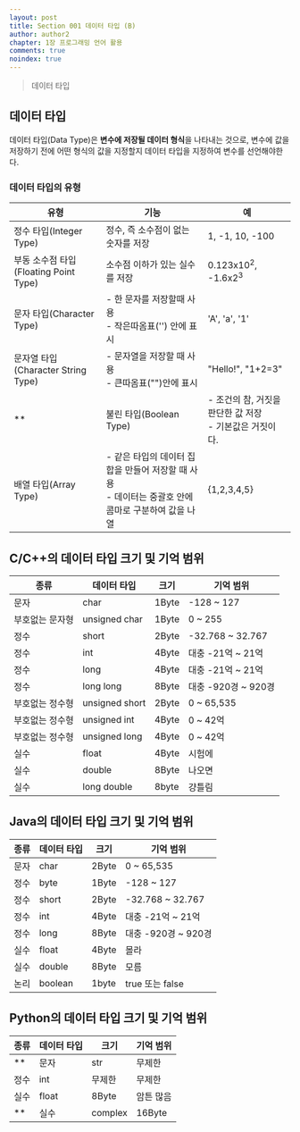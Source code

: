 ```yaml
---
layout: post
title: Section 001 데이터 타입 (B)
author: author2
chapter: 1장 프로그래밍 언어 활용
comments: true
noindex: true
---
```

>데이터 타입

## 데이터 타입

데이터 타입(Data Type)은 **변수에 저장될 데이터 형식**을 나타내는 것으로, 변수에 값을 저장하기 전에 어떤 형식의 값을 지정할지 데이터 타입을 지정하여 변수를 선언해야한다.

### 데이터 타입의 유형

|유형   |기능|예|
|------|----|---|
|정수 타입(Integer Type)|정수, 즉 소수점이 없는 숫자를 저장|1, -1, 10, -100|
|부동 소수점 타입(Floating Point Type)|소수점 이하가 있는 실수를 저장|0.123x10<sup>2</sup>, -1.6x2<sup>3</sup>|
|문자 타입(Character Type)|- 한 문자를 저장할때 사용 <br> - 작은따옴표('') 안에 표시|'A', 'a', '1'|
|문자열 타입(Character String Type)|- 문자열을 저장할 때 사용 <br> - 큰따옴표("")안에 표시|"Hello!", "1+2=3"|
**|불린 타입(Boolean Type)|- 조건의 참, 거짓을 판단한 값 저장 <br> - 기본값은 거짓이다.|true, false|**
|배열 타입(Array Type)|- 같은 타입의 데이터 집합을 만들어 저장할 때 사용 <br> - 데이터는 중괄호 안에 콤마로 구분하여 값을 나열|{1,2,3,4,5}|

## C/C++의 데이터 타입 크기 및 기억 범위

|종류|데이터 타입|크기|기억 범위|
|---|---|---|---|
|문자|char|1Byte|-128 ~ 127|
|부호없는 문자형|unsigned char|1Byte|0 ~ 255|
|정수|short|2Byte|-32.768 ~ 32.767|
|정수|int|4Byte|대충 -21억 ~ 21억|
|정수|long|4Byte|대충 -21억 ~ 21억|
|정수|long long|8Byte|대충 -920경 ~ 920경|
|부호없는 정수형|unsigned short|2Byte|0 ~ 65,535|
|부호없는 정수형|unsigned int|4Byte|0 ~ 42억|
|부호없는 정수형|unsigned long|4Byte|0 ~ 42억|
|실수|float|4Byte|시험에|
|실수|double|8Byte|나오면|
|실수|long double|8byte|걍틀림|

## Java의 데이터 타입 크기 및 기억 범위

|종류|데이터 타입|크기|기억 범위|
|---|---|---|---|
|문자|char|2Byte|0 ~ 65,535|
|정수|byte|1Byte|-128 ~ 127|
|정수|short|2Byte|-32.768 ~ 32.767|
|정수|int|4Byte|대충 -21억 ~ 21억|
|정수|long|8Byte|대충 -920경 ~ 920경|
|실수|float|4Byte|몰라|
|실수|double|8Byte|모름|
|논리|boolean|1byte|true 또는 false|

## Python의 데이터 타입 크기 및 기억 범위

|종류|데이터 타입|크기|기억 범위|
|---|---|---|---|
**|문자|str|무제한|무제한|**
|정수|int|무제한|무제한|
|실수|float|8Byte|암튼 많음|
**|실수|complex|16Byte|모름|**
